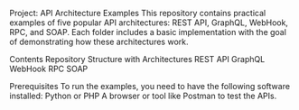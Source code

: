 Project: API Architecture Examples
This repository contains practical examples of five popular API architectures: REST API, GraphQL, WebHook, RPC, and SOAP. Each folder includes a basic implementation with the goal of demonstrating how these architectures work.

Contents
Repository Structure with Architectures
REST API
GraphQL
WebHook
RPC
SOAP

Prerequisites
To run the examples, you need to have the following software installed:
Python or PHP
A browser or tool like Postman to test the APIs.
